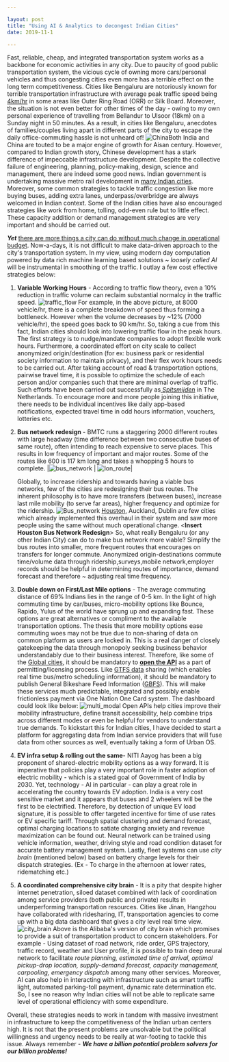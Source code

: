 ```yaml
---

layout: post
title: "Using AI & Analytics to decongest Indian Cities"
date: 2019-11-1

---
```




Fast, reliable, cheap, and integrated transportation system works as a backbone for economic activities in any city. Due to paucity of good public transportation system, the vicious cycle of owning more cars/personal vehicles and thus congesting cities even more has a terrible effect on the long term competitiveness. Cities like Bengaluru are notoriously known for terrible transportation infrastructure with average peak traffic speed being[ 4km/hr](https://twitter.com/Tejasvi_Surya/status/1188297058907635713/photo/1) in some areas like Outer Ring Road (ORR) or Silk Board. Moreover, the situation is not even better for other times of the day - owing to my own personal experience of travelling from Bellandur to Ulsoor (18km) on a Sunday night in 50 minutes. As a result, in cities like Bengaluru, anecdotes of families/couples living apart in different parts of the city to escape the daily office-commuting hassle is not unheard of! ![China](/image/transpo_ai/china_diff.jpg#center_sqr)Both India and China are touted to be a major engine of growth for Aisan century. However, compared to Indian growth story, Chinese development has a stark difference of impeccable infrastructure development. Despite the collective failure of engineering, planning, policy-making, design, science and management, there are indeed some good news. Indian government is undertaking massive metro rail development in [many Indian cities](https://economictimes.indiatimes.com/industry/transportation/railways/15-more-cities-will-soon-have-metro-network-union-minister-puri/articleshow/66419131.cms). Moreover, some common strategies to tackle traffic congestion like more buying buses, adding extra lanes, underpass/overbridge are always welcomed in Indian context. Some of the Indian cities have also encouraged strategies like work from home, tolling, odd-even rule but to little effect. These capacity addition or demand management strategies are very important and should be carried out.



***Yet*** <u>there are more things a city can do without much change in operational budget</u>. Now-a-days, it is not difficult to make data-driven approach to the city's transportation system. In my view, using modern day computation powered by data rich machine learning based solutions ~ *loosely called AI* will be instrumental in smoothing of the traffic. I outlay a few cost effective strategies below:

1. **Variable Working Hours** -  According to traffic flow theory, even a 10% reduction in traffic volume can reclaim substantial normalcy in the traffic speed. ![traffic_flow](/image/transpo_ai/flow_speed.jpg#center_lrect) For example, in the above picture, at 8000 vehicle/hr, there is a complete breakdown of speed thus forming a bottleneck. However when the volume decreases by ~12% (7000 vehicle/hr), the speed goes back to 90 km/hr. So, taking a cue from this fact, Indian cities should look into lowering traffic flow in the peak hours. The first strategy is to nudge/mandate companies to adopt flexible work hours. Furthermore, a coordinated effort on city scale to collect anonymized origin/destination (for ex: business park or residential society information to maintain privacy), and their flex work hours needs to be carried out. After taking account of road & transportation options, pairwise travel time, it is possible to optimize the schedule of each person and/or companies such that there are minimal overlap of traffic. Such efforts have been carried out successfully as[ *Spitsmijden*](https://www.beterbenutten.nl/spitsmijden) in The Netherlands. To encourage more and more people joining this initiative, there needs to be individual incentives like daily app-based notifications, expected travel time in odd hours information, vouchers, lotteries etc. 

   

2. **Bus network redesign** - BMTC runs a staggering 2000 different routes with large headway (time difference between two consecutive buses of same route), often intending to reach expensive to serve places. This results in low frequency of important and major routes. Some of the routes like 600 is 117 km long and takes a whopping 5 hours to complete. |![bus_network](/image/transpo_ai/blr_routes.jpg#center_sqr) | ![lon_route](/image/transpo_ai/longest_route.jpg#center_sqr)|

   [^Image Courtsey]: https://github.com/geohacker/bmtc

   Globally, to increase ridership and towards having a viable bus networks, few of the cities are redesigning their bus routes. The inherent philosophy is to have more transfers (between buses), increase last mile mobility (to serve far areas), higher frequency and optimize for the ridership. ![Bus_network](/image/transpo_ai/dublin_redesign.jpg#center_rect) [Houston](https://humantransit.org/2014/05/houston-a-transit-network-reimagined.html), Auckland, Dublin are few cities which already implemented this overhaul in their system and saw more people using the same without much operational change. <**Insert Houston Bus Network Redesign**> So, what really Bengaluru (or any other Indian City) can do to make bus network more viable? Simplify the bus routes into smaller, more frequent routes that encourages on transfers for longer commute. Anonymized origin-destinations commute time/volume data through ridership,surveys,mobile network,employer records should be helpful in determining routes of importance, demand forecast and therefore ~ adjusting real time frequency.  

   

3. **Double down on First/Last Mile options** - The average commuting distance of 69% Indians lies in the range of 0-5 km. In the light of high commuting time by car/buses, micro-mobility options like Bounce, Rapido, Yulus of the world have sprung up and expanding fast. These options are great alternatives or compliment to the available transportation options. The thesis that more mobility options ease commuting woes may not be true due to non-sharing of data on common platform as users are locked in. This is a real danger of closely gatekeeping the data through monopoly seeking business behavior understandably due to their business interest. Therefore, like some of the [Global cities](https://ddot.dc.gov/page/dockless-api), it should be mandatory to **<u>open the API</u>** as a part of permitting/licensing process. Like [GTFS data](https://developers.google.com/transit/gtfs/reference/) sharing (which enables real time bus/metro scheduling information), it should be mandatory to publish General Bikeshare Feed Information ([GBFS](https://github.com/NABSA/gbfs)). This will make these services much predictable, integrated and possibly enable frictionless payment via One Nation One Card system. The dashboard could look like below: ![multi_modal](/image/transpo_ai/different_mode.jpg#center_lsqr) Open APIs help cities improve their mobility infrastructure, define transit accessibility, help combine trips across different modes or even be helpful for vendors to understand true demands. To kickstart this for Indian cities, I have decided to start a platform for aggregating data from Indian service providers that will fuse data from other sources as well, eventually taking a form of Urban OS.

    

4. **EV infra setup & rolling out the same**- NITI Aayog has been a big proponent of shared-electric mobility options as a way forward. It is imperative that policies play a very important role in faster adoption of electric mobility - which is a stated goal of Government of India by 2030. Yet, technology - AI in particular - can play a great role in accelerating the country towards EV adoption. India is a very cost sensitive market and it appears that buses and 2 wheelers will be the first to be electrified. Therefore, by detection of unique EV load signature, it is possible to offer targeted incentive for time of use rates or EV specific tariff. Through spatial clustering and demand forecast, optimal charging locations to satiate charging anxiety and revenue maximization can be found out. Neural network can be trained using vehicle information, weather, driving style and road condition dataset for accurate battery management system. Lastly, fleet systems can use *city brain* (mentioned below) based on battery charge levels for their dispatch strategies. (Ex - To charge in the afternoon at lower rates, ridematching etc.)

    

5. **A coordinated comprehensive city brain** - It is a pity that despite higher internet penetration, siloed dataset combined with lack of coordination among service providers (both public and private) results in underperforming transportation resources. Cities like Jinan, Hangzhou have collaborated with ridesharing, IT, transportation agencies to come up with a big data dashboard that gives a city level real time view. ![city_brain](/image/transpo_ai/city_brain.jpg#center_lsqr)  Above is the Alibaba's version of city brain which promises to provide a suit of transportation product to concern stakeholders. For example - Using dataset of road network, ride order, GPS trajectory, traffic record, weather and User profile, it is possible to train deep neural network to facilitate *route planning, estimated time of arrival, optimal pickup-drop location, supply-demand forecast, capacity management, carpooling, emergency dispatch* among many other services. Moreover, AI can also help in interacting with infrastructure such as smart traffic light, automated parking-toll payment, dynamic rate determination etc. So, I see no reason why Indian cities will not be able to replicate same level of operational efficiency with some expenditure.



Overall, these strategies needs to work in tandem with massive investment in infrastructure to keep the competitiveness of the Indian urban centers high. It is not that the present problems are unsolvable but the political willingness and urgency needs to be really at war-footing to tackle this issue. Always remember  - ***We have a billion potential problem solvers for our billion problems!***